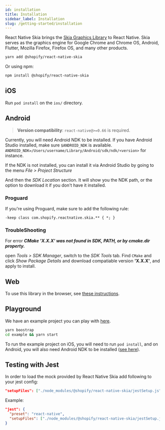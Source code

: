 ```yaml
---
id: installation
title: Installation
sidebar_label: Installation
slug: /getting-started/installation
---
```


React Native Skia brings the [Skia Graphics Library](https://skia.org/) to React Native.
Skia serves as the graphics engine for Google Chrome and Chrome OS, Android, Flutter, Mozilla Firefox, Firefox OS, and many other products.


```sh
yarn add @shopify/react-native-skia
```

Or using npm:

```sh
npm install @shopify/react-native-skia
```

## iOS

Run `pod install` on the `ios/` directory.

## Android

> **Version compatibility**: `react-native@>=0.66` is required.

Currently, you will need Android NDK to be installed.
If you have Android Studio installed, make sure `$ANDROID_NDK` is available.
`ANDROID_NDK=/Users/username/Library/Android/sdk/ndk/<version>` for instance.

If the NDK is not installed, you can install it via Android Studio by going to the menu _File > Project Structure_

And then the _SDK Location_ section. It will show you the NDK path, or the option to download it if you don't have it installed.

### Proguard

If you're using Proguard, make sure to add the following rule:

```
-keep class com.shopify.reactnative.skia.** { *; }
```

### TroubleShooting

For error **_CMake 'X.X.X' was not found in SDK, PATH, or by cmake.dir property._**

open _Tools > SDK Manager_, switch to the _SDK Tools_ tab.
Find `CMake` and click _Show Package Details_ and download compatiable version **'X.X.X'**, and apply to install.

## Web

To use this library in the browser, see [these instructions](/docs/getting-started/web).

## Playground

We have an example project you can play with [here](https://github.com/Shopify/react-native-skia/tree/main/example).

```sh
yarn boostrap
cd example && yarn start
```

To run the example project on iOS, you will need to run `pod install`, and on Android, you will also need Android NDK to be installed ([see here](#android)). 

## Testing with Jest

In order to load the mock provided by React Native Skia add following to your jest config:

```json
"setupFiles": ["./node_modules/@shopify/react-native-skia/jestSetup.js"]
```

Example:

```json
"jest": {
  "preset": "react-native",
  "setupFiles": ["./node_modules/@shopify/react-native-skia/jestSetup.js"]
}
```


